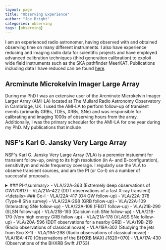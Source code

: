 ```yaml
---
layout: page
title: "Observing Experience"
author: "Joe Bright"
categories: observing
tags: [observing]
---
```


I am an experienced radio astronomer, having observed with and obtained observing time on many different instruments. I also have experience reducing and imaging radio data for scientific projects and have employed advanced calibration techniques (third generation calibration) to exploit wide field instruments such as the SKA pathfinder MeerKAT. Publications including data I have reduced can be found [here](https://ui.adsabs.harvard.edu/public-libraries/ppTg0JsAQeKfhFb_waw21Q).

## Arcminute Microkelvin Imager Large Array
During my PhD I was an extensive user of the Arcminute Microkelvin Imager Larger Array (AMI-LA) located at The Mullard Radio Astronomy Observatory in Cambridge, UK. I used the AMI-LA to perform follow-up of transient events (primarily GRBs, TDEs, XRBs, SNe) and was responsible for calibrating and imaging 1000s of observing hours from the array. Additionally, I was the primary scheduler for the AMI-LA for one year during my PhD. My publications that include 

## NSF's Karl G. Jansky Very Large Array
NSF's Karl G. Jansky Very Large Array (VLA) is a peremier instuemnt for transient follow-up, owing to its high resolution (in A- and B-configuration), sensitivitym and wide frequency coverage. I regularly use the VLA to observe transient sources, and am the PI (or Co-I) on a number of successful proposals.
<details>
<summary>### PI<\summary>
- VLA/22A-363 (Extremely deep observations of GW170817)
- VLA/21A-422 (DDT observations of a fast X-ray transient)
<\details>
### Co-I
- VLA/22A-417 (O4 GW follow-up)
- VLA/22A-378 (Type-II SNe survey)
- VLA/22A-298 (GRB follow-up)
- VLA/22A-109 (Interacting SNe follow-up)
- VLA/22A-108 (FBOT follow-up)
- VLA/21B-290 (SLSN follow-up)
- VLA/21B-193 (Calcium rich SNe follow-up)
- VLA/21B-170 (Very high energy GRB follow-up)
- VLA/21A-178 (VLASS SNe follow-up)
- VLA/20A-596 (DDT observations for a nearby GRB)
- VLA/19B-219 (Radio observations of classical novae)
- VLA/19A-302 (Studying the jets from Sco X-1)
- VLA/19A-298 (Radio observations of classical novae)
- VLA/18A-470 (Observations of the BHXRB MAXI J1820+070)
- VLA/17A-430 (Observations of the BHXRB Swift J1753)

